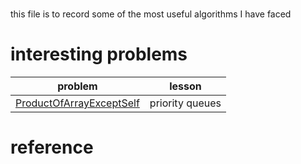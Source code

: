 # 
this file is to record some of the most useful algorithms I have faced

# interesting problems 

| problem                                            | lesson          |
|----------------------------------------------------|-----------------|
| [ProductOfArrayExceptSelf](leeetcode/OtherLeetcodeProblems/LinkedList/MergeKSortedLists.java) | priority queues |

# reference